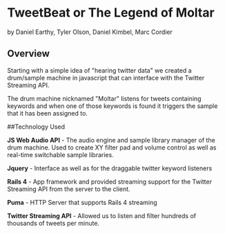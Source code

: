 # TweetBeat or The Legend of Moltar
by Daniel Earthy, Tyler Olson, Daniel Kimbel, Marc Cordier

## Overview
Starting with a simple idea of "hearing twitter data" we created a drum/sample machine in javascript that can interface with the Twitter Streaming API. 

The drum machine nicknamed "Moltar" listens for tweets containing keywords and when one of those keywords is found it triggers the sample that it has been assigned to.

##Technology Used

**JS Web Audio API** - The audio engine and sample library manager of the drum machine.  Used to create XY filter pad and volume control as well as real-time switchable sample libraries.

**Jquery** - Interface as well as for the draggable twitter keyword listeners

**Rails 4** - App framework and provided streaming support for the Twitter Streaming API from the server to the client.

**Puma** - HTTP Server that supports Rails 4 streaming

**Twitter Streaming API**  - Allowed us to listen and filter hundreds of thousands of tweets per minute. 

